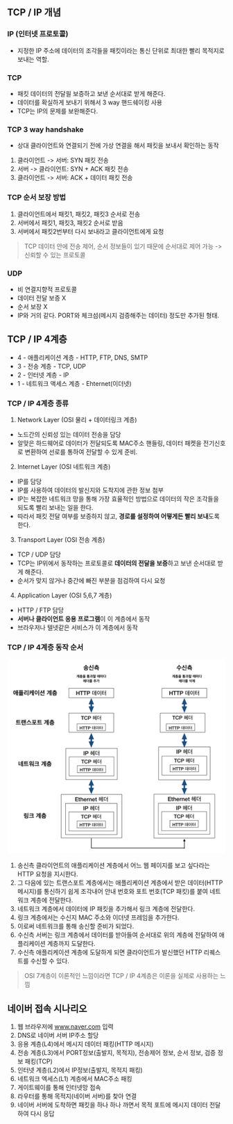 ## TCP / IP 개념

### IP (인터넷 프로토콜)

- 지정한 IP 주소에 데이터의 조각들을 패킷이라는 통신 단위로 최대한 빨리 목적지로 보내는 역할.

### TCP

- 패킷 데이터의 전달읠 보증하고 보낸 순서대로 받게 해준다.
- 데이터를 확실하게 보내기 위해서 3 way 핸드쉐이킹 사용
- TCP는 IP의 문제를 보완해준다.

### TCP 3 way handshake

- 상대 클라이언트와 연결되기 전에 가상 연결을 해서 패킷을 보내서 확인하는 동작

1. 클라이언트 -> 서버: SYN 패킷 전송
2. 서버 -> 클라이언트: SYN + ACK 패킷 전송
3. 클라이언트 -> 서버: ACK + 데이터 패킷 전송

### TCP 순서 보장 방법

1. 클라이언트에서 패킷1, 패킷2, 패킷3 순서로 전송
2. 서버에서 패킷1, 패킷3, 패킷2 순서로 받음
3. 서버에서 패킷2번부터 다시 보내라고 클라이언트에게 요청

> TCP 데이터 안에 전송 제어, 순서 정보들이 있기 때문에 순서대로 제어 가능 -> 신뢰할 수 있는 프로토콜

### UDP

- 비 연결지향적 프로토콜
- 데이터 전달 보증 X
- 순서 보장 X
- IP와 거의 같다. PORT와 체크섬(메시지 검증해주는 데이터) 정도만 추가된 형태.

## TCP / IP 4계층

- 4 - 애플리케이션 계층 - HTTP, FTP, DNS, SMTP
- 3 - 전송 계층 - TCP, UDP
- 2 - 인터넷 계층 - IP
- 1 - 네트워크 액세스 계층 - Ehternet(이더넷)

### TCP / IP 4계층 종류

1. Network Layer (OSI 물리 + 데이터링크 계층)

- 노드간의 신뢰성 있는 데이터 전송을 담당
- 알맞은 하드웨어로 데이터가 전달되도록 MAC주소 핸들링, 데이터 패켓을 전기신호로 변환하여 선로를 통하여 전달할 수 있게 준비.

2. Internet Layer (OSI 네트워크 계층)

- IP를 담당
- IP를 사용하여 데이터의 발신지와 도착지에 관한 정보 첨부
- IP는 복잡한 네트워크 망을 통해 가장 효율적인 방법으로 데이터의 작은 조각들을 되도록 빨리 보내는 일을 한다.
- 따라서 패킷 전달 여부를 보증하지 않고, **경로를 설정하여 어떻게든 빨리 보내**도록 한다.

3. Transport Layer (OSI 전송 계층)

- TCP / UDP 담당
- TCP는 IP위에서 동작하는 프로토콜로 **데이터의 전달을 보증**하고 보낸 순서대로 받게 해준다.
- 순서가 맞지 않거나 중간에 빠진 부분을 점검하여 다시 요청

4. Application Layer (OSI 5,6,7 계층)

- HTTP / FTP 담당
- **서버나 클라이언트 응용 프로그램**이 이 계층에서 동작
- 브라우저나 텔넷같은 서비스가 이 계층에서 동작

### TCP / IP 4계층 동작 순서

![tcp / ip 4계층 동작 순서](image.png)

1. 송신측 클라이언트의 애플리케이션 계층에서 어느 웹 페이지를 보고 싶다라는 HTTP 요청을 지시한다.
2. 그 다음에 있는 트랜스포트 계층에서는 애플리케이션 계층에서 받은 데이터(HTTP 메시지)를 통신하기 쉽게 조각내어 안내 번호와 포트 번호(TCP 패킷)를 붙여 네트워크 계층에 전달한다.
3. 네트워크 계층에서 데이터에 IP 패킷을 추가해서 링크 계층에 전달한다.
4. 링크 계층에서는 수신지 MAC 주소와 이더넷 프레임을 추가한다.
5. 이로써 네트워크를 통해 송신할 준비가 되었다.
6. 수신측 서버는 링크 계층에서 데이터를 받아들여 순서대로 위의 계층에 전달하여 애플리케이션 계층까지 도달한다.
7. 수신측 애플리케이션 계층에 도달하게 되면 클라이언트가 발신했던 HTTP 리퀘스트를 수신할 수 있다.

> OSI 7계층이 이론적인 느낌이라면 TCP / IP 4계층은 이론을 실제로 사용하는 느낌

## 네이버 접속 시나리오

1. 웹 브라우저에 www.naver.com 입력
2. DNS로 네이버 서버 IP주소 할당
3. 응용 계층(L4)에서 메시지 데이터 패킹(HTTP 메시지)
4. 전송 계층(L3)에서 PORT정보(출발지, 목적지), 전송제어 정보, 순서 정보, 검증 정보 패킹(TCP)
5. 인터넷 계층(L2)에서 IP정보(출발지, 목적지 패킹)
6. 네트워크 엑세스(L1) 계층에서 MAC주소 패킹
7. 게이트웨이를 통해 인터넷망 접속
8. 라우터를 통해 목적지(네이버 서버)를 찾아 연결
9. 네이버 서버에 도착하면 패킷을 하나 하나 까면서 목적 포트에 메시지 데이터 전달하여 다시 응답